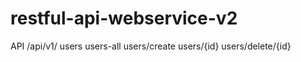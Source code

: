 # restful-api-webservice-v2
API 
/api/v1/
        users
        users-all
        users/create
        users/{id}
        users/delete/{id}
